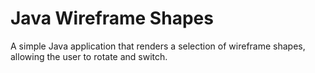 Java Wireframe Shapes
==========

A simple Java application that renders a selection of wireframe shapes, allowing the user to rotate and switch.